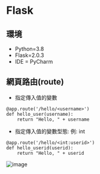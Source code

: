 # Flask

## 環境
* Python=3.8
* Flask=2.0.3
* IDE = PyCharm


## 網頁路由(route)
- 指定傳入值的變數
```
@app.route('/hello/<username>')
def hello_user(username):
    return "Hello, " + username
```

- 指定傳入值的變數型態: 例: int
```
@app.route('/hello/<int:userid>')
def hello_userid(userid):
    return "Hello, " + userid
```
![image](https://user-images.githubusercontent.com/29877260/208165574-68b3a822-4564-417d-ae97-70904aeaa32b.png)

